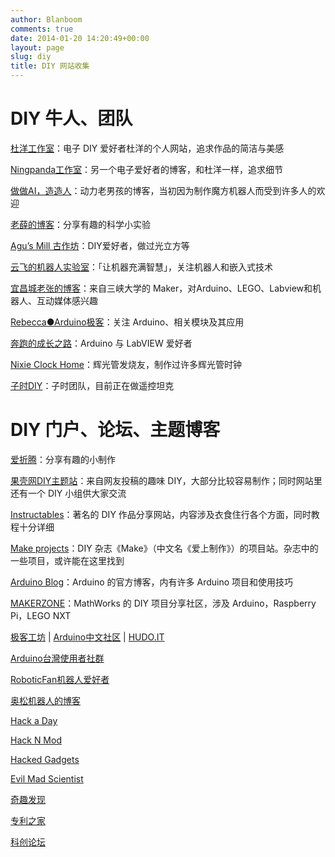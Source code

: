 ```yaml
---
author: Blanboom
comments: true
date: 2014-01-20 14:20:49+00:00
layout: page
slug: diy
title: DIY 网站收集
---
```


# DIY 牛人、团队

<p><a href="http://doyoung.net/" rel="nofollow">杜洋工作室</a>：电子 DIY 爱好者杜洋的个人网站，追求作品的简洁与美感</p>
<p><a href="http://bbs.21ic.com/home.php?mod=space&amp;amp;uid=41512" rel="nofollow">Ningpanda工作室</a>：另一个电子爱好者的博客，和杜洋一样，追求细节</p>
<p><a href="http://www.diy-robots.com/" rel="nofollow">做做AI，造造人</a>：动力老男孩的博客，当初因为制作魔方机器人而受到许多人的欢迎</p>
<p><a href="http://blog.sina.com.cn/u/1907350525" rel="nofollow">老薛的博客</a>：分享有趣的科学小实验</p>
<p><a href="http://aguegu.net/" rel="nofollow">Agu’s Mill 古作坊</a>：DIY爱好者，做过光立方等</p>
<p><a href="http://www.yfworld.com/" rel="nofollow">云飞的机器人实验室</a>：「让机器充满智慧」，关注机器人和嵌入式技术</p>
<p><a href="http://www.eefocus.com/zhang700309/blog/" rel="nofollow">宜昌城老张的博客</a>：来自三峡大学的 Maker，对Arduino、LEGO、Labview和机器人、互动媒体感兴趣</p>
<p><a href="http://blog.sina.com.cn/arduino" rel="nofollow">Rebecca●Arduino极客</a>：关注 Arduino、相关模块及其应用</p>
<p><a href="http://blog.sina.com.cn/shenjinxin2008" rel="nofollow">奔跑的成长之路</a>：Arduino 与 LabVIEW 爱好者</p>
<p><a href="http://www.nixieclock.org/" rel="nofollow">Nixie Clock Home</a>：辉光管发烧友，制作过许多辉光管时钟</p>
<p><a href="http://blog.sina.com.cn/atzishi" rel="nofollow">子时DIY</a>：子时团队，目前正在做遥控坦克</p>

# DIY 门户、论坛、主题博客

<p><a href="http://www.izheteng.com/" rel="nofollow">爱折腾</a>：分享有趣的小制作</p>

<p><a href="http://www.guokr.com/site/diy/" rel="nofollow">果壳网DIY主题站</a>：来自网友投稿的趣味 DIY，大部分比较容易制作；同时网站里还有一个 DIY 小组供大家交流</p>

<p><a href="http://www.instructables.com/" rel="nofollow">Instructables</a>：著名的 DIY 作品分享网站，内容涉及衣食住行各个方面，同时教程十分详细</p>

<p><a href="http://makezine.com/projects/" rel="nofollow">Make projects</a>：DIY 杂志《Make》（中文名《爱上制作》）的项目站。杂志中的一些项目，或许能在这里找到</p>

<p><a href="http://blog.arduino.cc/" rel="nofollow">Arduino Blog</a>：Arduino 的官方博客，内有许多 Arduino 项目和使用技巧</p>

<p><a href="http://makerzone.mathworks.com/" rel="nofollow">MAKERZONE</a>：MathWorks 的 DIY 项目分享社区，涉及 Arduino，Raspberry Pi，LEGO NXT<p>

[极客工坊](http://www.geek-workshop.com/forum.php) | [Arduino中文社区](http://www.arduino.cn) | [HUDO.IT](http://www.hudo.it)

<p><a href="http://arduino.tw/" rel="nofollow">Arduino台灣使用者社群</a></p>

<p><a href="http://www.roboticfan.com/" rel="nofollow">RoboticFan机器人爱好者</a></p>

<p><a href="http://blog.sina.com.cn/robotbase" rel="nofollow">奥松机器人的博客</a></p>

<p><a href="http://hackaday.com/" rel="nofollow">Hack a Day</a></p>

<p><a href="http://hacknmod.com/" rel="nofollow">Hack N Mod</a></p>

<p><a href="http://hackedgadgets.com/" rel="nofollow">Hacked Gadgets</a></p>

<p><a href="http://www.evilmadscientist.com/" rel="nofollow">Evil Mad Scientist</a></p>

<p><a href="http://hackedgadgets.com/" rel="nofollow">奇趣发现</a></p>

<p><a href="http://www.patent-cn.com/" rel="nofollow">专利之家</a></p>

[科创论坛](http://bbs.kechuang.org)